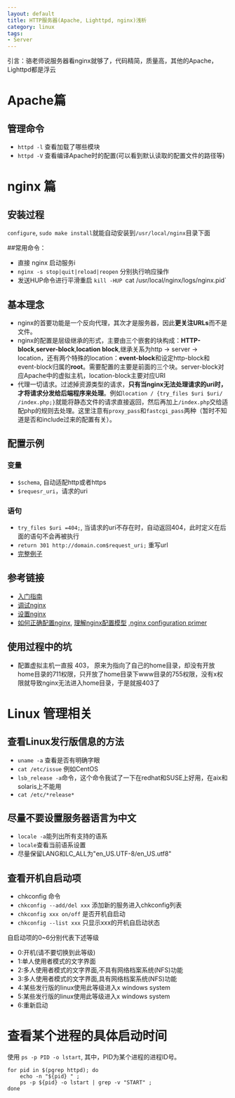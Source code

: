 ```yaml
---
layout: default
title: HTTP服务器(Apache, Lighttpd, nginx)浅析
category: linux
tags:
- Server
---
```


引言：骆老师说服务器看nginx就够了，代码精简，质量高，其他的Apache，Lighttpd都是浮云

# Apache篇

## 管理命令

+ `httpd -l` 查看加载了哪些模块
+ `httpd -V` 查看编译Apache时的配置(可以看到默认读取的配置文件的路径等)


# nginx 篇

## 安装过程
`configure`, `sudo make install`就能自动安装到`/usr/local/nginx`目录下面


##常用命令：
+ 直接 nginx 启动服务i
+ `nginx -s stop|quit|reload|reopen` 分别执行响应操作
+ 发送HUP命令进行平滑重启 `kill -HUP `cat /usr/local/nginx/logs/nginx.pid`

## 基本理念
+ nginx的首要功能是一个反向代理，其次才是服务器，因此**更关注URLs**而不是文件。
+ nginx的配置是层级继承的形式，主要由三个嵌套的块构成：**HTTP-block**,**server-block**,**location block**,继承关系为http -> server -> location，还有两个特殊的location：**event-block**和设定http-block和event-block归属的**root**。需要配置的主要是前面的三个块。server-block对应Apache中的虚拟主机，location-block主要对应URI
+ 代理一切请求。过滤掉资源类型的请求，**只有当nginx无法处理请求的uri时，才将请求分发给后端程序来处理**。例如`location / {try_files $uri $uri/ /index.php;}`就能将静态文件的请求直接返回，然后再加上`/index.php`交给适配php的规则去处理。这里注意有`proxy_pass`和`fastcgi_pass`两种（暂时不知道是否和include过来的配置有关）。
    

## 配置示例
### 变量
+ `$schema`, 自动适配http或者https
+ `$requesr_uri`，请求的uri
### 语句
+ `try_files $uri =404;`, 当请求的uri不存在时，自动返回404，此时定义在后面的语句不会再被执行
+ `return 301 http://domain.com$request_uri;` 重写url
+ [完整例子](http://wiki.nginx.org/FullExample)

## 参考链接
+ [入门指南](http://wiki.nginx.org/GettingStarted)
+ [调试nginx](http://wiki.nginx.org/NginxDebugging)
+ [设置nginx](http://wiki.nginx.org/Configuration)
+ [如何正确配置nginx](http://huoding.com/2013/10/23/290), [理解nginx配置模型](http://blog.martinfjordvald.com/2012/08/understanding-the-nginx-configuration-inheritance-model/)
,[nginx configuration primer](http://blog.martinfjordvald.com/2010/07/nginx-primer/)


## 使用过程中的坑
+ 配置虚拟主机一直报 403， 原来为指向了自己的home目录，却没有开放home目录的711权限，只开放了home目录下www目录的755权限，没有x权限就导致nginx无法进入home目录，于是就报403了

# Linux 管理相关

## 查看Linux发行版信息的方法
+ `uname -a` 查看是否有明确字眼
+ `cat /etc/issue` 例如CentOS
+ `lsb_release -a`命令，这个命令我试了一下在redhat和SUSE上好用，在aix和solaris上不能用
+ `cat /etc/*release*`

## 尽量不要设置服务器语言为中文
+ `locale -a`能列出所有支持的语系
+ `locale`查看当前语系设置
+ 尽量保留LANG和LC_ALL为"en_US.UTF-8/en_US.utf8"

## 查看开机自启动项
+ chkconfig 命令
+ `chkconfig --add/del xxx` 添加新的服务进入chkconfig列表
+ `chkconfig xxx on/off` 是否开机自启动
+ `chkconfig --list xxx` 只显示xxx的开机自启动状态

自启动项的0~6分别代表下述等级
+ 0:开机(请不要切换到此等级)
+ 1:单人使用者模式的文字界面
+ 2:多人使用者模式的文字界面,不具有网络档案系统(NFS)功能
+ 3:多人使用者模式的文字界面,具有网络档案系统(NFS)功能
+ 4:某些发行版的linux使用此等级进入x windows system
+ 5:某些发行版的linux使用此等级进入x windows system
+ 6:重新启动

# 查看某个进程的具体启动时间
使用 `ps -p PID -o lstart`,  其中，PID为某个进程的进程ID号。

    for pid in $(pgrep httpd); do 
        echo -n "${pid} " ; 
        ps -p ${pid} -o lstart | grep -v "START" ; 
    done



